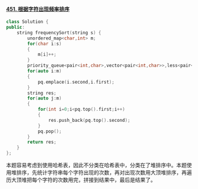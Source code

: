 #### [451. 根据字符出现频率排序](https://leetcode.cn/problems/sort-characters-by-frequency/)

```c++
class Solution {
public:
    string frequencySort(string s) {
        unordered_map<char,int> m;
        for(char i:s)
        {
            m[i]++;
        }
        priority_queue<pair<int,char>,vector<pair<int,char>>,less<pair<int,char>>> pq;
        for(auto i:m)
        {
            pq.emplace(i.second,i.first);
        }
        string res;
        for(auto j:m)
        {
            for(int i=0;i<pq.top().first;i++)
            {
                res.push_back(pq.top().second);
            }
            pq.pop();
        }
        return res;
    }
};
```

本题容易考虑到使用哈希表，因此不分类在哈希表中，分类在了堆排序中。本题使用堆排序，先统计字符串每个字符出现的次数，再对出现次数用大顶堆排序，再遍历大顶堆把每个字符的次数用完，拼接到结果中，最后是结果了。